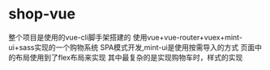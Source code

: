 # shop-vue
整个项目是使用的vue-cli脚手架搭建的
使用vue+vue-router+vuex+mint-ui+sass实现的一个购物系统
SPA模式开发,mint-ui是使用按需导入的方式
页面中的布局使用到了flex布局来实现
其中最复杂的是实现购物车时，样式的实现

